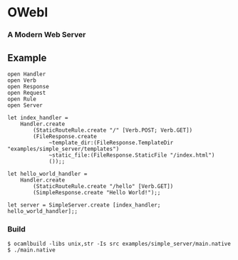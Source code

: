 # OWebl
### A Modern Web Server

## Example

    open Handler
    open Verb
    open Response
    open Request
    open Rule
    open Server

    let index_handler =
        Handler.create
            (StaticRouteRule.create "/" [Verb.POST; Verb.GET])
            (FileResponse.create
                 ~template_dir:(FileResponse.TemplateDir "examples/simple_server/templates")
                 ~static_file:(FileResponse.StaticFile "/index.html")
                 ());;

    let hello_world_handler =
        Handler.create
            (StaticRouteRule.create "/hello" [Verb.GET])
            (SimpleResponse.create "Hello World!");;

    let server = SimpleServer.create [index_handler; hello_world_handler];;

### Build

    $ ocamlbuild -libs unix,str -Is src examples/simple_server/main.native
    $ ./main.native
